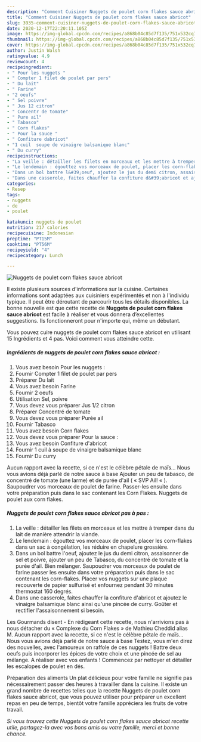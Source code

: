 ```yaml
---
description: "Comment Cuisiner Nuggets de poulet corn flakes sauce abricot"
title: "Comment Cuisiner Nuggets de poulet corn flakes sauce abricot"
slug: 3935-comment-cuisiner-nuggets-de-poulet-corn-flakes-sauce-abricot
date: 2020-12-17T22:20:11.105Z
image: https://img-global.cpcdn.com/recipes/a868b04c85d7f135/751x532cq70/nuggets-de-poulet-corn-flakes-sauce-abricot-photo-principale-de-la-recette.jpg
thumbnail: https://img-global.cpcdn.com/recipes/a868b04c85d7f135/751x532cq70/nuggets-de-poulet-corn-flakes-sauce-abricot-photo-principale-de-la-recette.jpg
cover: https://img-global.cpcdn.com/recipes/a868b04c85d7f135/751x532cq70/nuggets-de-poulet-corn-flakes-sauce-abricot-photo-principale-de-la-recette.jpg
author: Justin Walsh
ratingvalue: 4.9
reviewcount: 4
recipeingredient:
- " Pour les nuggets "
- " Compter 1 filet de poulet par pers"
- " Du lait"
- " Farine"
- "2 oeufs"
- " Sel poivre"
- " Jus 12 citron"
- " Concentr de tomate"
- " Pure ail"
- " Tabasco"
- " Corn flakes"
- " Pour la sauce "
- " Confiture dabricot"
- "1 cuil  soupe de vinaigre balsamique blanc"
- " Du curry"
recipeinstructions:
- "La veille : détailler les filets en morceaux et les mettre à tremper dans du lait de manière attendrir la viande."
- "Le lendemain : égouttez vos morceaux de poulet, placer les corn-flakes dans un sac à congélation, les réduire en chapelure grossière."
- "Dans un bol battre l&#39;oeuf, ajoutez le jus du demi citron, assaisonner de sel et poivre, ajouter un peu de Tabasco, du concentré de tomate et la purée d&#39;ail. Bien mélanger. Saupoudrer vos morceaux de poulet de farine passer les ensuite dans votre préparation puis dans le sac contenant les corn-flakes. Placer vos nuggets sur une plaque recouverte de papier sulfurisé et enfournez pendant 30 minutes thermostat 160 degrés."
- "Dans une casserole, faites chauffer la confiture d&#39;abricot et ajoutez le vinaigre balsamique blanc ainsi qu&#39;une pincée de curry. Goûter et rectifier l&#39;assaisonnement si besoin."
categories:
- Resep
tags:
- nuggets
- de
- poulet

katakunci: nuggets de poulet 
nutrition: 217 calories
recipecuisine: Indonesian
preptime: "PT15M"
cooktime: "PT56M"
recipeyield: "4"
recipecategory: Lunch

---
```



![Nuggets de poulet corn flakes sauce abricot](https://img-global.cpcdn.com/recipes/a868b04c85d7f135/751x532cq70/nuggets-de-poulet-corn-flakes-sauce-abricot-photo-principale-de-la-recette.jpg)

Il existe plusieurs sources d'informations sur la cuisine. Certaines informations sont adaptées aux cuisiniers expérimentés et non à l'individu typique. Il peut être déroutant de parcourir tous les détails disponibles. La bonne nouvelle est que cette recette de <strong> Nuggets de poulet corn flakes sauce abricot </strong> est facile à réaliser et vous donnera d’excellentes suggestions. Ils fonctionneront pour n'importe qui, même un débutant.

<!--inarticleads1-->

Vous pouvez cuire nuggets de poulet corn flakes sauce abricot en utilisant 15 Ingrédients et 4 pas. Voici comment vous atteindre cette.

##### Ingrédients de nuggets de poulet corn flakes sauce abricot :

1. Vous avez besoin  Pour les nuggets :
1. Fournir  Compter 1 filet de poulet par pers
1. Préparer  Du lait
1. Vous avez besoin  Farine
1. Fournir 2 oeufs
1. Utilisation  Sel, poivre
1. Vous devez vous préparer  Jus 1/2 citron
1. Préparer  Concentré de tomate
1. Vous devez vous préparer  Purée ail
1. Fournir  Tabasco
1. Vous avez besoin  Corn flakes
1. Vous devez vous préparer  Pour la sauce :
1. Vous avez besoin  Confiture d&#39;abricot
1. Fournir 1 cuil à soupe de vinaigre balsamique blanc
1. Fournir  Du curry


Aucun rapport avec la recette, si ce n&#39;est le célèbre pétale de maïs… Nous vous avions déjà parlé de notre sauce à base Ajouter un peu de tabasco, de concentré de tomate (une larme) et de purée d&#39;ail ( « SVP Ail! « ). Saupoudrer vos morceaux de poulet de farine. Passer-les ensuite dans votre préparation puis dans le sac contenant les Corn Flakes. Nuggets de poulet aux corn flakes. 

<!--inarticleads2-->

##### Nuggets de poulet corn flakes sauce abricot pas à pas :

1. La veille : détailler les filets en morceaux et les mettre à tremper dans du lait de manière attendrir la viande.
1. Le lendemain : égouttez vos morceaux de poulet, placer les corn-flakes dans un sac à congélation, les réduire en chapelure grossière.
1. Dans un bol battre l&#39;oeuf, ajoutez le jus du demi citron, assaisonner de sel et poivre, ajouter un peu de Tabasco, du concentré de tomate et la purée d&#39;ail. Bien mélanger. Saupoudrer vos morceaux de poulet de farine passer les ensuite dans votre préparation puis dans le sac contenant les corn-flakes. Placer vos nuggets sur une plaque recouverte de papier sulfurisé et enfournez pendant 30 minutes thermostat 160 degrés.
1. Dans une casserole, faites chauffer la confiture d&#39;abricot et ajoutez le vinaigre balsamique blanc ainsi qu&#39;une pincée de curry. Goûter et rectifier l&#39;assaisonnement si besoin.


Les Gourmands disent - En rédigeant cette recette, nous n&#39;arrivions pas à nous détacher du « Complexe du Corn Flakes » de Mathieu Cheddid alias M. Aucun rapport avec la recette, si ce n&#39;est le célèbre pétale de maïs… Nous vous avions déjà parlé de notre sauce à base Testez, vous m&#39;en direz des nouvelles, avec l&#39;amoureux on raffole de ces nuggets ! Battre deux oeufs puis incorporer les épices de votre choix et une pincée de sel au mélange. A réaliser avec vos enfants ! Commencez par nettoyer et détailler les escalopes de poulet en dés. 

<!--inarticleads1-->

<p>
Préparation des aliments Un plat délicieux pour votre famille ne signifie pas nécessairement passer des heures à travailler dans la cuisine. Il existe un grand nombre de recettes telles que la recette Nuggets de poulet corn flakes sauce abricot, que vous pouvez utiliser pour préparer un excellent repas en peu de temps, bientôt votre famille appréciera les fruits de votre travail.
</p>

<p>
<i>Si vous trouvez cette Nuggets de poulet corn flakes sauce abricot recette utile, partagez-la avec vos bons amis ou votre famille, merci et bonne chance.</i>
</p>
